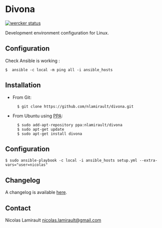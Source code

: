 # Divona 

[![wercker status](https://app.wercker.com/status/c7d97c1954dfa32673abfcc7dae1ffc9 "wercker status")](https://app.wercker.com/project/bykey/c7d97c1954dfa32673abfcc7dae1ffc9)

Development environment configuration for Linux.

## Configuration

Check Ansible is working :

    $  ansible -c local -m ping all -i ansible_hosts

## Installation

* From Git:

        $ git clone https://github.com/nlamirault/divona.git

* From Ubuntu using [PPA](https://launchpad.net/~nlamirault/+archive/divona):

        $ sudo add-apt-repository ppa:nlamirault/divona
		$ sudo apt-get update
		$ sudo apt-get install divona

## Configuration

    $ sudo ansible-playbook -c local -i ansible_hosts setup.yml --extra-vars="user=nicolas"

## Changelog

A changelog is available [here](ChangeLog.md).

## Contact

Nicolas Lamirault <nicolas.lamirault@gmail.com>
